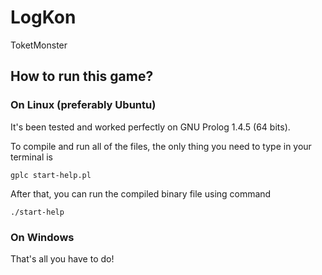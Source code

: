 # LogKon
ToketMonster
## How to run this game?

### On Linux (preferably Ubuntu)
It's been tested and worked perfectly on GNU Prolog 1.4.5 (64 bits).

To compile and run all of the files, the only thing you need to type in your terminal is
  ```
  gplc start-help.pl
  ```
After that, you can run the compiled binary file using command
  ```
  ./start-help
  ```
  
### On Windows

That's all you have to do!

